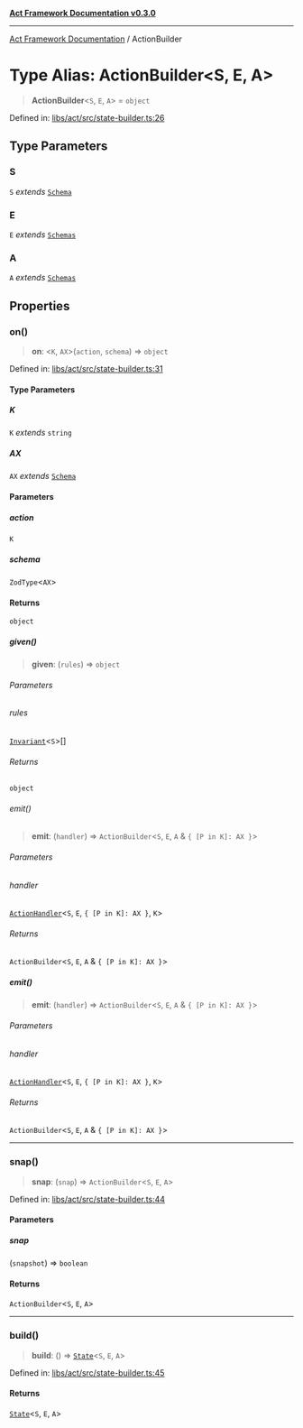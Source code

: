 [**Act Framework Documentation v0.3.0**](../README.md)

***

[Act Framework Documentation](../globals.md) / ActionBuilder

# Type Alias: ActionBuilder\<S, E, A\>

> **ActionBuilder**\<`S`, `E`, `A`\> = `object`

Defined in: [libs/act/src/state-builder.ts:26](https://github.com/Rotorsoft/act-root/blob/ecf1ab2f895c5bdf2d70db49738046df56c78030/libs/act/src/state-builder.ts#L26)

## Type Parameters

### S

`S` *extends* [`Schema`](Schema.md)

### E

`E` *extends* [`Schemas`](Schemas.md)

### A

`A` *extends* [`Schemas`](Schemas.md)

## Properties

### on()

> **on**: \<`K`, `AX`\>(`action`, `schema`) => `object`

Defined in: [libs/act/src/state-builder.ts:31](https://github.com/Rotorsoft/act-root/blob/ecf1ab2f895c5bdf2d70db49738046df56c78030/libs/act/src/state-builder.ts#L31)

#### Type Parameters

##### K

`K` *extends* `string`

##### AX

`AX` *extends* [`Schema`](Schema.md)

#### Parameters

##### action

`K`

##### schema

`ZodType`\<`AX`\>

#### Returns

`object`

##### given()

> **given**: (`rules`) => `object`

###### Parameters

###### rules

[`Invariant`](Invariant.md)\<`S`\>[]

###### Returns

`object`

###### emit()

> **emit**: (`handler`) => `ActionBuilder`\<`S`, `E`, `A` & `{ [P in K]: AX }`\>

###### Parameters

###### handler

[`ActionHandler`](ActionHandler.md)\<`S`, `E`, `{ [P in K]: AX }`, `K`\>

###### Returns

`ActionBuilder`\<`S`, `E`, `A` & `{ [P in K]: AX }`\>

##### emit()

> **emit**: (`handler`) => `ActionBuilder`\<`S`, `E`, `A` & `{ [P in K]: AX }`\>

###### Parameters

###### handler

[`ActionHandler`](ActionHandler.md)\<`S`, `E`, `{ [P in K]: AX }`, `K`\>

###### Returns

`ActionBuilder`\<`S`, `E`, `A` & `{ [P in K]: AX }`\>

***

### snap()

> **snap**: (`snap`) => `ActionBuilder`\<`S`, `E`, `A`\>

Defined in: [libs/act/src/state-builder.ts:44](https://github.com/Rotorsoft/act-root/blob/ecf1ab2f895c5bdf2d70db49738046df56c78030/libs/act/src/state-builder.ts#L44)

#### Parameters

##### snap

(`snapshot`) => `boolean`

#### Returns

`ActionBuilder`\<`S`, `E`, `A`\>

***

### build()

> **build**: () => [`State`](State.md)\<`S`, `E`, `A`\>

Defined in: [libs/act/src/state-builder.ts:45](https://github.com/Rotorsoft/act-root/blob/ecf1ab2f895c5bdf2d70db49738046df56c78030/libs/act/src/state-builder.ts#L45)

#### Returns

[`State`](State.md)\<`S`, `E`, `A`\>
